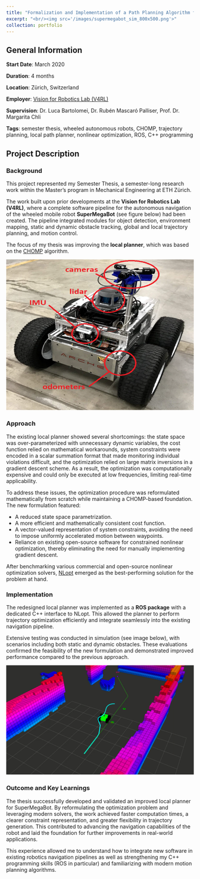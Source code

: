 ```yaml
---
title: "Formalization and Implementation of a Path Planning Algorithm for Autonomous Robot Navigation"
excerpt: "<br/><img src='/images/supermegabot_sim_800x500.png'>"
collection: portfolio
---
```


## General Information

**Start Date**: March 2020

**Duration**: 4 months

**Location**: Zürich, Switzerland

**Employer**: [Vision for Robotics Lab (V4RL)](https://asl.ethz.ch/v4rl.html)

**Supervision**: Dr. Luca Bartolomei, Dr. Rubén Mascaró Palliser, Prof. Dr. Margarita Chli

**Tags**: semester thesis, wheeled autonomous robots, CHOMP, trajectory planning, local path planner, nonlinear optimization, ROS, C++ programming

## Project Description

### Background

This project represented my Semester Thesis, a semester-long research work within the Master’s program in Mechanical Engineering at ETH Zürich.  

The work built upon prior developments at the **Vision for Robotics Lab (V4RL)**, where a complete software pipeline for the autonomous navigation of the wheeled mobile robot **SuperMegaBot** (see figure below) had been created. The pipeline integrated modules for object detection, environment mapping, static and dynamic obstacle tracking, global and local trajectory planning, and motion control.

The focus of my thesis was improving the **local planner**, which was based on the [CHOMP](https://www.researchgate.net/publication/258141018_CHOMP_Covariant_Hamiltonian_optimization_for_motion_planning) algorithm.  

![SuperMegaBot](/images/supermegabot.png)

### Approach

The existing local planner showed several shortcomings: the state space was over-parameterized with unnecessary dynamic variables, the cost function relied on mathematical workarounds, system constraints were encoded in a scalar summation format that made monitoring individual violations difficult, and the optimization relied on large matrix inversions in a gradient descent scheme. As a result, the optimization was computationally expensive and could only be executed at low frequencies, limiting real-time applicability.  

To address these issues, the optimization procedure was reformulated mathematically from scratch while maintaining a CHOMP-based foundation. The new formulation featured:  

- A reduced state space parametrization.  
- A more efficient and mathematically consistent cost function.  
- A vector-valued representation of system constraints, avoiding the need to impose uniformly accelerated motion between waypoints.  
- Reliance on existing open-source software for constrained nonlinear optimization, thereby eliminating the need for manually implementing gradient descent.  

After benchmarking various commercial and open-source nonlinear optimization solvers, [NLopt](https://nlopt.readthedocs.io/en/latest/) emerged as the best-performing solution for the problem at hand.  

### Implementation

The redesigned local planner was implemented as a **ROS package** with a dedicated C++ interface to NLopt. This allowed the planner to perform trajectory optimization efficiently and integrate seamlessly into the existing navigation pipeline.  

Extensive testing was conducted in simulation (see image below), with scenarios including both static and dynamic obstacles. These evaluations confirmed the feasibility of the new formulation and demonstrated improved performance compared to the previous approach.  

![SuperMegaBot Simulation](/images/supermegabot_sim.png)

### Outcome and Key Learnings

The thesis successfully developed and validated an improved local planner for SuperMegaBot. By reformulating the optimization problem and leveraging modern solvers, the work achieved faster computation times, a clearer constraint representation, and greater flexibility in trajectory generation. This contributed to advancing the navigation capabilities of the robot and laid the foundation for further improvements in real-world applications.

This experience allowed me to understand how to integrate new software in existing robotics navigation pipelines as well as strengthening my C++ programming skills (ROS in particular) and familiarizing with modern motion planning algorithms.
